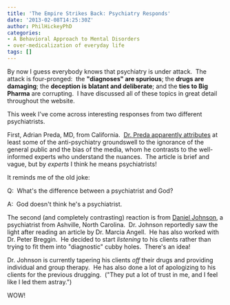 ```yaml
---
title: 'The Empire Strikes Back: Psychiatry Responds'
date: '2013-02-08T14:25:30Z'
author: PhilHickeyPhD
categories:
- A Behavioral Approach to Mental Disorders
- over-medicalization of everyday life
tags: []
---
```


By now I guess everybody knows that psychiatry is under attack.  The attack is four-pronged:  the <strong>"diagnoses" are spurious</strong>; the <strong>drugs are damaging</strong>; the <strong>deception is blatant and deliberate</strong>; and the <strong>ties to Big Pharma</strong> are corrupting.  I have discussed all of these topics in great detail throughout the website.

This week I've come across interesting responses from two different psychiatrists.

First, Adrian Preda, MD, from California.  <a href="http://www.bmj.com/content/346/bmj.f191?tab=responses">Dr. Preda apparently attributes</a> at least some of the anti-psychiatry groundswell to the ignorance of the general public and the bias of the media, whom he contrasts to the well-informed experts who understand the nuances.  The article is brief and vague, but by <i>experts</i> I think he means psychiatrists!

It reminds me of the old joke:

Q:  What's the difference between a psychiatrist and God?

A:  God doesn't think he's a psychiatrist.

The second (and completely contrasting) reaction is from <a href="http://www.mountainx.com/article/48225/Rethinking-mental-health-Local-practitioners-groups-reject-mainstream-treatment">Daniel Johnson</a>, a psychiatrist from Ashville, North Carolina.  Dr. Johnson reportedly saw the light after reading an article by Dr. Marcia Angell.  He has also worked with Dr. Peter Breggin.  He decided to start <i>listening </i>to his clients rather than trying to fit them into "diagnostic" cubby holes.  There's an idea!

Dr. Johnson is currently tapering his clients <i>off</i> their drugs and providing individual and group therapy.  He has also done a lot of apologizing to his clients for the previous drugging.  ("They put a lot of trust in me, and I feel like I led them astray.")

WOW!
